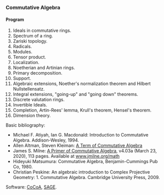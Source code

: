 ### Commutative Algebra

#### Program

1.  Ideals in commutative rings.
2.  Spectrum of a ring.
3.  Zariski topology.
4.  Radicals.
5.  Modules.
6.  Tensor product.
7.  Localization.
8.  Noetherian and Artinian rings.
9.  Primary decomposition.
10. Support.
11. Algebraic extensions,
    Noether's normalization theorem
    and Hilbert Nullstellensatz.
12. Integral extensions,
    "going-up"
and "going down" theorems.
13. Discrete valutation rings.
14. Invertible Ideals.
15. Completion,
    Artin-Rees' lemma,
    Krull's theorem,
    Hensel's theorem.
16. Dimension theory.

Basic bibliography:

- Michael F. Atiyah, Ian G. Macdonald:
  Introduction to Commutative Algebra.
  Addison-Wesley, 1994.
- Allen Altman, Steven Kleiman:
  [A Term of Commutative Algebra](https://www.mi.fu-berlin.de/en/math/groups/arithmetic_geometry/teaching/exercises/Altman_-Kleiman---A-term-of-commutative-algebra-_2017_.pdf)
- James S. Milne:
  [A Primer of Commutative Algebra](https://www.jmilne.org/math/xnotes/ca.html),
  v4.03a (March 23, 2020), 113 pages. Available at www.jmilne.org/math
- Hideyuki Matsumura: Commutative Algebra,
  Benjamin-Cummings Pub Co, 1980.
- Christian Peskine:
  An algebraic introduction to Complex Projective Geometry: 1. Commutative Algebra.
  Cambridge University Press, 2009.

Software:
[CoCoA](http://cocoa.dima.unige.it),
[SAGE](https://sagemath.org).
